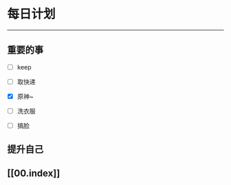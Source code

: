 
# 每日计划
---
## 重要的事

- [ ]  keep
- [ ]  取快递
- [x]  原神~
- [ ] 洗衣服
- [ ] 搞脸



## 提升自己

  



## [[00.index]]










